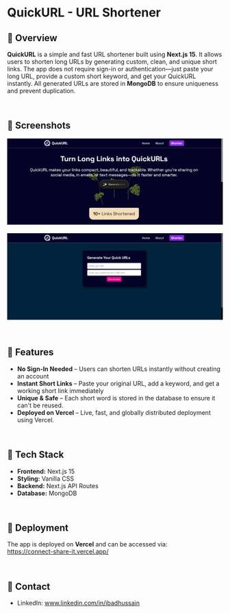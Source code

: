 # QuickURL - URL Shortener
## 🚀 Overview
**QuickURL** is a simple and fast URL shortener built using **Next.js 15**. It allows users to shorten long URLs by generating custom, clean, and unique short links. The app does not require sign-in or authentication—just paste your long URL, provide a custom short keyword, and get your QuickURL instantly. All generated URLs are stored in **MongoDB** to ensure uniqueness and prevent duplication.

<br>

## 🚀 Screenshots
![Project screenshot](./Project_screenshots/Image1.png)
<br><br>
![Project screenshot](./Project_screenshots/Image2.png)

<br>

## 🚀 Features
- **No Sign-In Needed** – Users can shorten URLs instantly without creating an account
- **Instant Short Links** – Paste your original URL, add a keyword, and get a working short link immediately
- **Unique & Safe** – Each short word is stored in the database to ensure it can't be reused.
- **Deployed on Vercel** – Live, fast, and globally distributed deployment using Vercel.

<br>

## 🚀 Tech Stack
- **Frontend:** Next.js 15
- **Styling:** Vanilla CSS
- **Backend:** Next.js API Routes
- **Database:** MongoDB

<br>

## 🚀 Deployment
The app is deployed on <b>Vercel</b> and can be accessed via:
<br>
https://connect-share-it.vercel.app/

<br>

## 🚀 Contact
- LinkedIn: www.linkedin.com/in/ibadhussain